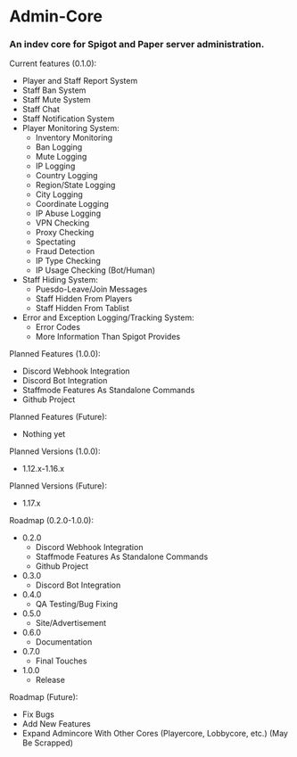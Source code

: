 # Admin-Core
### An indev core for Spigot and Paper server administration.
Current features (0.1.0):
* Player and Staff Report System
* Staff Ban System
* Staff Mute System
* Staff Chat
* Staff Notification System
* Player Monitoring System: 
  * Inventory Monitoring
  * Ban Logging
  * Mute Logging
  * IP Logging
  * Country Logging
  * Region/State Logging
  * City Logging
  * Coordinate Logging
  * IP Abuse Logging
  * VPN Checking
  * Proxy Checking
  * Spectating
  * Fraud Detection
  * IP Type Checking
  * IP Usage Checking (Bot/Human)
* Staff Hiding System:
  * Puesdo-Leave/Join Messages
  * Staff Hidden From Players
  * Staff Hidden From Tablist
* Error and Exception Logging/Tracking System:
  * Error Codes
  * More Information Than Spigot Provides

Planned Features (1.0.0):
  * Discord Webhook Integration
  * Discord Bot Integration
  * Staffmode Features As Standalone Commands
  * Github Project

Planned Features (Future):
  * Nothing yet

Planned Versions (1.0.0):
  * 1.12.x-1.16.x

Planned Versions (Future):
  * 1.17.x

Roadmap (0.2.0-1.0.0):
  * 0.2.0
    * Discord Webhook Integration
    * Staffmode Features As Standalone Commands
    * Github Project
  * 0.3.0
    * Discord Bot Integration
  * 0.4.0
    * QA Testing/Bug Fixing
  * 0.5.0
    * Site/Advertisement
  * 0.6.0
    * Documentation
  * 0.7.0
    * Final Touches
  * 1.0.0
    * Release
     
Roadmap (Future):
  * Fix Bugs
  * Add New Features
  * Expand Admincore With Other Cores (Playercore, Lobbycore, etc.) (May Be Scrapped)
